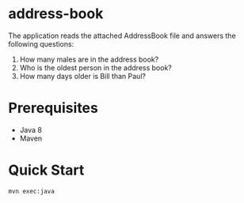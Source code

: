 address-book
====================

The application reads the attached AddressBook file and answers the following questions:

1. How many males are in the address book?
2. Who is the oldest person in the address book?
3. How many days older is Bill than Paul?

Prerequisites
=============

* Java 8
* Maven

Quick Start
===========

`mvn exec:java`

